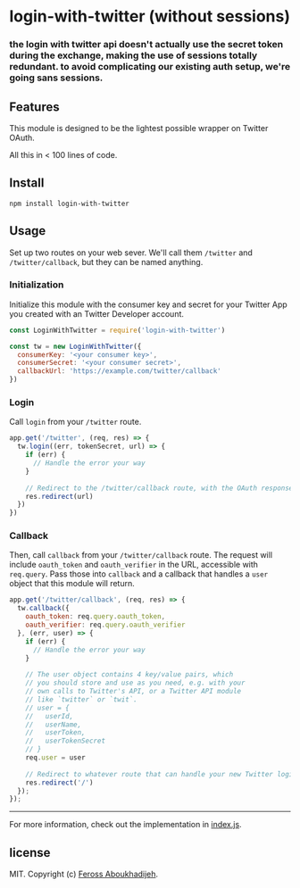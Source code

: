# login-with-twitter (without sessions)

### the login with twitter api doesn't actually use the secret token during the exchange, making the use of sessions totally redundant. to avoid complicating our existing auth setup, we're going sans sessions.


## Features

This module is designed to be the lightest possible wrapper on Twitter OAuth.

All this in < 100 lines of code.

## Install

```
npm install login-with-twitter
```

## Usage

Set up two routes on your web sever. We'll call them `/twitter` and
`/twitter/callback`, but they can be named anything.

### Initialization
Initialize this module with the consumer key and secret for your Twitter App you created with an Twitter Developer account.

```js
const LoginWithTwitter = require('login-with-twitter')

const tw = new LoginWithTwitter({
  consumerKey: '<your consumer key>',
  consumerSecret: '<your consumer secret>',
  callbackUrl: 'https://example.com/twitter/callback'
})
```

### Login

Call `login` from your `/twitter` route.

```js 
app.get('/twitter', (req, res) => {
  tw.login((err, tokenSecret, url) => {
    if (err) {
      // Handle the error your way
    }
    
    // Redirect to the /twitter/callback route, with the OAuth responses as query params
    res.redirect(url)
  })
})
```

### Callback

Then, call `callback` from your `/twitter/callback` route. The request will include `oauth_token` and `oauth_verifier` in the URL, accessible with `req.query`. Pass those into `callback` and a callback that handles a `user` object that this module will return.

```js
app.get('/twitter/callback', (req, res) => {
  tw.callback({
    oauth_token: req.query.oauth_token,
    oauth_verifier: req.query.oauth_verifier
  }, (err, user) => {
    if (err) {
      // Handle the error your way
    }
    
    // The user object contains 4 key/value pairs, which
    // you should store and use as you need, e.g. with your
    // own calls to Twitter's API, or a Twitter API module
    // like `twitter` or `twit`.
    // user = {
    //   userId,
    //   userName,
    //   userToken,
    //   userTokenSecret
    // }
    req.user = user
    
    // Redirect to whatever route that can handle your new Twitter login user details!
    res.redirect('/')
  });
});
```

---

For more information, check out the implementation in [index.js](index.js).

## license

MIT. Copyright (c) [Feross Aboukhadijeh](http://feross.org).
